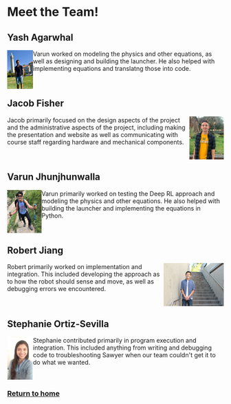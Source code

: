 # Meet the Team!

## Yash Agarwhal

<img align="left" width="60" height="90" src="Yash.jpg">

Varun worked on modeling the physics and other equations, as well as designing and building the launcher. He also helped with implementing equations and translatng those into code.

<br />

## Jacob Fisher

<img align="right" width="80" height="100" src="Jacob.jpg">

Jacob primarily focused on the design aspects of the project and the administrative aspects of the project, including making the presentation and website as well as  communicating with course staff regarding hardware and mechanical components.

<br />

## Varun Jhunjhunwalla

<img align="left" width="80" height="100" src="Varun.jpg">

Varun primarily worked on testing the Deep RL approach and modeling the physics and other equations. He also helped with building the launcher and implementing the equations in Python.

<br />

## Robert Jiang

<img align="right" width="140" height="100" src="IMG_0549.jpg">

Robert primarily worked on implementation and integration. This included developing the approach as to how the robot should sense and move, as well as debugging errors we encountered.

<br />

## Stephanie Ortiz-Sevilla

<img align="left" width="60" height="100" src="StephanieOrtiz.JPG">

Stephanie contributed primarily in program execution and integration. This included anything from writing and debugging code to troubleshooting Sawyer when our team couldn't get it to do what we wanted. 

<br />

### [Return to home](index.md)
